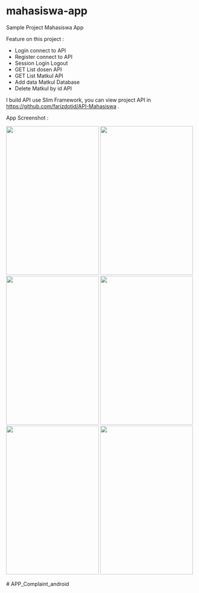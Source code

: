 # mahasiswa-app
Sample Project Mahasiswa App

Feature on this project :
- Login connect to API
- Register connect to API
- Session Login Logout
- GET List dosen API
- GET List Matkul API
- Add data Matkul Database
- Delete Matkul by id API

I build API use Slim Framework, you can view project API in https://github.com/farizdotid/API-Mahasiswa .

App Screenshot :
<p align="center">
  <img src="https://raw.githubusercontent.com/farizdotid/mahasiswa-app/master/screenshot/device-2017-05-13-224616.png" width="250" height="400" />
   <img src="https://raw.githubusercontent.com/farizdotid/mahasiswa-app/master/screenshot/device-2017-05-13-224648.png" width="250" height="400" />
   <img src="https://raw.githubusercontent.com/farizdotid/mahasiswa-app-android/master/screenshot/device-2017-08-08-165204.png" width="250" height="400" />
    <img src="https://raw.githubusercontent.com/farizdotid/mahasiswa-app-android/master/screenshot/device-2017-08-08-165225.png" width="250" height="400" />
     <img src="https://raw.githubusercontent.com/farizdotid/mahasiswa-app-android/master/screenshot/device-2017-08-08-165307.png" width="250" height="400" />
      <img src="https://raw.githubusercontent.com/farizdotid/mahasiswa-app-android/master/screenshot/device-2017-08-08-165319.png" width="250" height="400" />
</p>
# APP_Complaint_android
